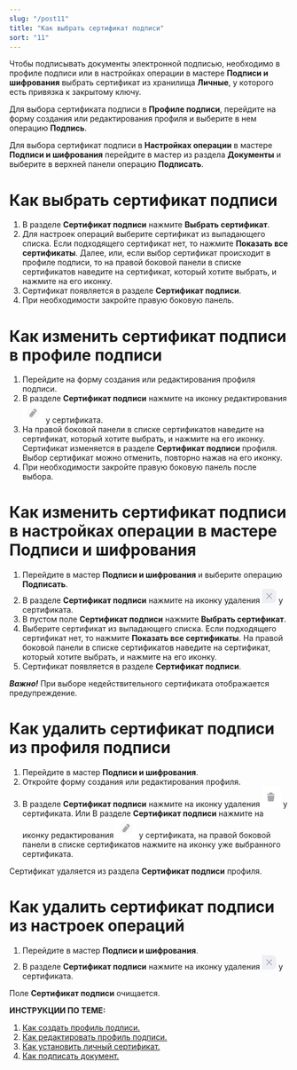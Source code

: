 ```yaml
---
slug: "/post11"
title: "Как выбрать сертификат подписи"
sort: "11"
---
```


Чтобы подписывать документы электронной подписью, необходимо в профиле подписи или в настройках операции в мастере **Подписи и шифрования** выбрать сертификат из хранилища **Личные**, у которого есть привязка к закрытому ключу.

Для выбора сертификата подписи в **Профиле подписи**, перейдите на форму создания или редактирования профиля и выберите в нем операцию **Подпись**.

Для выбора сертификат подписи в **Настройках операции** в мастере **Подписи и шифрования** перейдите в мастер из раздела **Документы** и выберите в верхней панели операцию **Подписать**.

# Как выбрать сертификат подписи

1. В разделе **Сертификат подписи** нажмите **Выбрать сертификат**.
2. Для настроек операций выберите сертификат из выпадающего списка. Если подходящего сертификат нет, то нажмите **Показать все сертификаты**.
   Далее, или, если выбор сертификат происходит в профиле подписи, то на правой боковой панели в списке сертификатов наведите на сертификат, который хотите выбрать, и нажмите на его иконку.
3. Сертификат появляется в разделе  **Сертификат подписи**.
4. При необходимости закройте правую боковую панель.

# Как изменить сертификат подписи в профиле подписи

1. Перейдите на форму создания или редактирования профиля подписи.
2. В разделе **Сертификат подписи** нажмите на иконку редактирования ![edit-button.jpg](./images/edit-button.jpg "Редактировать") у сертификата.
3. На правой боковой панели в списке сертификатов наведите на сертификат, который хотите выбрать, и нажмите на его иконку.
   Сертификат изменяется в разделе  **Сертификат подписи** профиля.
   Выбор сертификат можно отменить, повторно нажав на его иконку.
4. При необходимости закройте правую боковую панель после выбора.

# Как изменить сертификат подписи в настройках операции в мастере Подписи и шифрования

1. Перейдите в мастер **Подписи и шифрования** и выберите операцию **Подписать**.
2. В разделе **Сертификат подписи** нажмите на иконку удаления ![delete-cert-sign.jpg](./images/delete-cert-sign.jpg "Удалить сертификат") у сертификата.
3. В пустом поле **Сертификат подписи** нажмите **Выбрать сертификат**.
2. Выберите сертификат из выпадающего списка. Если подходящего сертификат нет, то нажмите **Показать все сертификаты**.
   На правой боковой панели в списке сертификатов наведите на сертификат, который хотите выбрать, и нажмите на его иконку.
3. Сертификат появляется в разделе  **Сертификат подписи**.

***Важно!*** При выборе недействительного сертификата отображается предупреждение. 

# Как удалить сертификат подписи из профиля подписи

1. Перейдите в мастер **Подписи и шифрования**.
2. Откройте форму создания или редактирования профиля. 
3. В разделе **Сертификат подписи** нажмите на иконку удаления ![delete-button2.jpg](./images/delete-button2.jpg "Удалить") у сертификата.
Или
В разделе **Сертификат подписи** нажмите на иконку редактирования ![edit-button.jpg](./images/edit-button.jpg "Редактировать") у сертификата, на правой боковой панели в списке сертификатов нажмите на иконку уже выбранного сертификата. 

Сертификат удаляется из раздела **Сертификат подписи** профиля.

# Как удалить сертификат подписи из настроек операций

1. Перейдите в мастер **Подписи и шифрования**.
2. В разделе **Сертификат подписи** нажмите на иконку удаления ![delete-cert-sign.jpg](./images/delete-cert-sign.jpg "Удалить сертификат") у сертификата.

Поле **Сертификат подписи** очищается.

**ИНСТРУКЦИИ ПО ТЕМЕ:**  

1. [Как создать профиль подписи.](./create-profile.md)  
2. [Как редактировать профиль подписи.](./edit-profile-sign.md)  
3. [Как установить личный сертификат.](../005-certs/import-my-cert.md)  
4. [Как подписать документ.](./sign.md)

